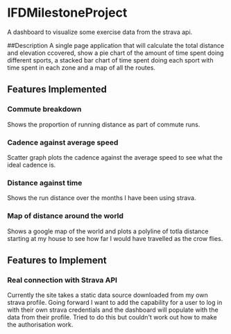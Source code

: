# IFDMilestoneProject
A dashboard to visualize some exercise data from the strava api.

##Description
A single page application that will calculate the total distance and elevation ccovered, show a pie chart of the amount of time spent doing different sports, a stacked bar chart of time spent doing each sport with time spent in each zone and a map of all the routes.

## Features Implemented

### Commute breakdown
Shows the proportion of running distance as part of commute runs. 

### Cadence against average speed
Scatter graph plots the cadence against the average speed to see what the ideal cadence is.

### Distance against time
Shows the run distance over the months I have been using strava.

### Map of distance around the world
Shows a google map of the world and plots a polyline of totla distance starting at my house to see how far I would have travelled as the crow flies.

## Features to Implement

### Real connection with Strava API

Currently the site takes a static data source downloaded from my own strava profile. Going forward 
I want to add the capability for a user to log in with their own strava credentials and the dashboard will populate with the data from their profile. Tried to do this but couldn't work out how to make the authorisation work. 